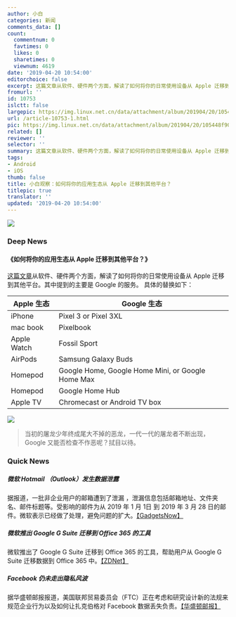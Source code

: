 ```yaml
---
author: 小白
categories: 新闻
comments_data: []
count:
  commentnum: 0
  favtimes: 0
  likes: 0
  sharetimes: 0
  viewnum: 4619
date: '2019-04-20 10:54:00'
editorchoice: false
excerpt: 这篇文章从软件、硬件两个方面，解读了如何将你的日常使用设备从 Apple 迁移到其他平台。其中提到的主要是 Google 的服务。
fromurl: ''
id: 10753
islctt: false
largepic: https://img.linux.net.cn/data/attachment/album/201904/20/105448f900kkr5uiq0k5id.jpg
url: /article-10753-1.html
pic: https://img.linux.net.cn/data/attachment/album/201904/20/105448f900kkr5uiq0k5id.jpg.thumb.jpg
related: []
reviewer: ''
selector: ''
summary: 这篇文章从软件、硬件两个方面，解读了如何将你的日常使用设备从 Apple 迁移到其他平台。其中提到的主要是 Google 的服务。
tags:
- Android
- iOS
thumb: false
title: 小白观察：如何将你的应用生态从 Apple 迁移到其他平台？
titlepic: true
translator: ''
updated: '2019-04-20 10:54:00'
---
```


![](/data/attachment/album/201904/20/105448f900kkr5uiq0k5id.jpg)


### Deep News


#### 《如何将你的应用生态从 Apple 迁移到其他平台？》


[这篇文章](https://www.zdnet.com/article/alternatives-to-apples-ecosystem-yes-there-is-a-way-out/)从软件、硬件两个方面，解读了如何将你的日常使用设备从 Apple 迁移到其他平台。其中提到的主要是 Google 的服务。 具体的替换如下：




| Apple 生态 | Google 生态 |
| --- | --- |
| iPhone | Pixel 3 or Pixel 3XL |
| mac book | Pixelbook |
| Apple Watch | Fossil Sport |
| AirPods | Samsung Galaxy Buds |
| Homepod | Google Home, Google Home Mini, or Google Home Max |
| Homepod | Google Home Hub |
| Apple TV | Chromecast or Android TV box |


![](/data/attachment/album/201904/19/123826jwwhua7ggqzgxufz.png)



> 
> 当初的屠龙少年终成尾大不掉的恶龙，一代一代的屠龙者不断出现，Google 又能否检查不作恶呢？拭目以待。
> 
> 
> 


### Quick News


##### 微软 Hotmail （Outlook）发生数据泄露


据报道，一批非企业用户的邮箱遭到了泄漏 ，泄漏信息包括邮箱地址、文件夹名、邮件标题等。受影响的邮件为从 2019 年 1 月 1日 到 2019 年 3 月 28 日的邮件。微软表示已经做了处理，避免问题的扩大。[【GadgetsNow】](https://www.gadgetsnow.com/tech-news/hotmail-outlook-users-personal-data-exposed-for-over-two-months/articleshow/68952023.cms)


##### 微软推出 Google G Suite 迁移到 Office 365 的工具


微软推出了 Google G Suite 迁移到 Office 365 的工具，帮助用户从 Google G Suite 迁移数据到 Office 365 中。[【ZDNet】](https://www.zdnet.com/article/microsoft-starts-rolling-out-google-g-suite-to-office-365-migration-tools/)


##### Facebook 仍未走出隐私风波


据华盛顿邮报报道，美国联邦贸易委员会（FTC）正在考虑和研究设计新的法规来规范企业行为以及如何让扎克伯格对 Facebook 数据丢失负责。[【华盛顿邮报】](https://www.washingtonpost.com/technology/2019/04/19/federal-investigation-facebook-could-hold-mark-zuckerberg-accountable-privacy-sources-say/?noredirect=on&utm_term=.97ca68d303c7)
